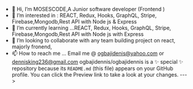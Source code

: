 - 👋 Hi, I’m MOSESCODE,A  Junior software developer (Frontend )
- 👀 I’m interested in : REACT, Redux, Hooks, GraphQL, Stripe, Firebase,Mongodb,Rest API with Node js & Express 
- 🌱 I’m currently learning ...REACT, Redux, Hooks, GraphQL, Stripe, Firebase,Mongodb,Rest API with Node js  with Express 
- 💞️ I’m looking to collaborate with any team building project on react, majorly fronend, 
- 📫 How to reach me ... Email me @ ogbajidenis@yahoo.com or dennisking236@gmail.com
ogbajidennis/ogbajidennis is a ✨ special ✨ repository because its `README.md` (this file) appears on your GitHub profile.
You can click the Preview link to take a look at your changes.
--->
